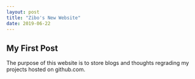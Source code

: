 ```yaml
---
layout: post
title: "Zibo's New Website"
date: 2019-06-22
---
```


<h2>My First Post</h2>
The purpose of this website is to store blogs and thoughts regrading my projects hosted on github.com.
